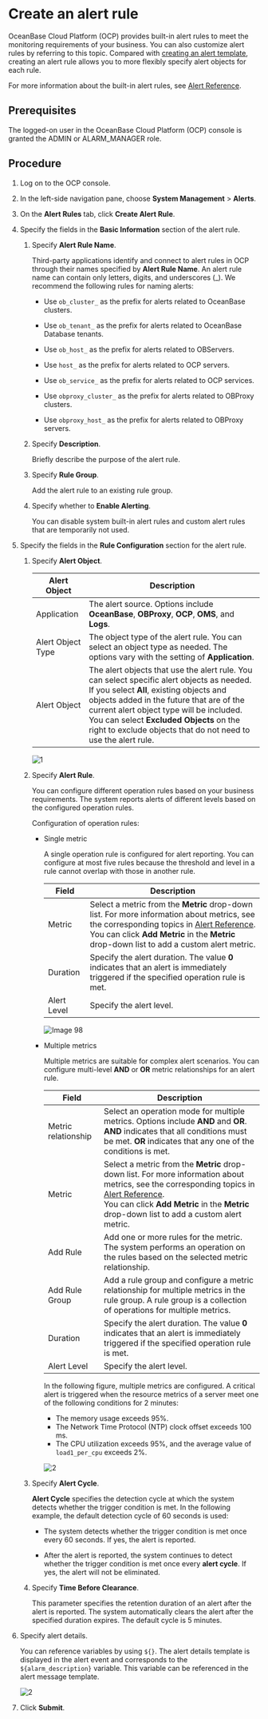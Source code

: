 # Create an alert rule

OceanBase Cloud Platform (OCP) provides built-in alert rules to meet the monitoring requirements of your business. You can also customize alert rules by referring to this topic. Compared with [creating an alert template](9.create-alarm-template.md), creating an alert rule allows you to more flexibly specify alert objects for each rule.

For more information about the built-in alert rules, see [Alert Reference](../../5.alarm-reference/1.alert-overview.md).

## Prerequisites

The logged-on user in the OceanBase Cloud Platform (OCP) console is granted the ADMIN or ALARM_MANAGER role.

## Procedure

1. Log on to the OCP console.

2. In the left-side navigation pane, choose **System Management** > **Alerts**.

3. On the **Alert Rules** tab, click **Create Alert Rule**.

4. Specify the fields in the **Basic Information** section of the alert rule.

   1. Specify **Alert Rule Name**.

      Third-party applications identify and connect to alert rules in OCP through their names specified by **Alert Rule Name**. An alert rule name can contain only letters, digits, and underscores (_). We recommend the following rules for naming alerts:

      * Use `ob_cluster_` as the prefix for alerts related to OceanBase clusters.

      * Use `ob_tenant_` as the prefix for alerts related to OceanBase Database tenants.

      * Use `ob_host_` as the prefix for alerts related to OBServers.

      * Use `host_` as the prefix for alerts related to OCP servers.

      * Use `ob_service_` as the prefix for alerts related to OCP services.

      * Use `obproxy_cluster_` as the prefix for alerts related to OBProxy clusters.

      * Use `obproxy_host_` as the prefix for alerts related to OBProxy servers.

   2. Specify **Description**.

      Briefly describe the purpose of the alert rule.

   3. Specify **Rule Group**.

      Add the alert rule to an existing rule group.

   4. Specify whether to **Enable Alerting**.

      You can disable system built-in alert rules and custom alert rules that are temporarily not used.

5. Specify the fields in the **Rule Configuration** section for the alert rule.

   1. Specify **Alert Object**.

      | Alert Object | Description |
      |--------|---------|
      | Application | The alert source. Options include **OceanBase**, **OBProxy**, **OCP**, **OMS**, and **Logs**. |
      | Alert Object Type | The object type of the alert rule. You can select an object type as needed. The options vary with the setting of **Application**.  |
      | Alert Object | The alert objects that use the alert rule. You can select specific alert objects as needed. If you select **All**, existing objects and objects added in the future that are of the current alert object type will be included. You can select **Excluded Objects** on the right to exclude objects that do not need to use the alert rule.  |

      ![1](https://obbusiness-private.oss-cn-shanghai.aliyuncs.com/doc/img/ocp/401/%E5%91%8A%E8%AD%A6%E5%AF%B9%E8%B1%A12.png)

   2. Specify **Alert Rule**.

      You can configure different operation rules based on your business requirements. The system reports alerts of different levels based on the configured operation rules.

      Configuration of operation rules:

      * Single metric

         A single operation rule is configured for alert reporting. You can configure at most five rules because the threshold and level in a rule cannot overlap with those in another rule.

         | Field | Description |
         |--------|---------|
         | Metric | Select a metric from the **Metric** drop-down list. For more information about metrics, see the corresponding topics in [Alert Reference](../../5.alarm-reference/1.alert-overview.md). </br>You can click **Add Metric** in the **Metric** drop-down list to add a custom alert metric.  |
         | Duration | Specify the alert duration. The value **0** indicates that an alert is immediately triggered if the specified operation rule is met. |
         | Alert Level | Specify the alert level.  |

         ![Image 98](https://obbusiness-private.oss-cn-shanghai.aliyuncs.com/doc/img/ocp/401/%E5%91%8A%E8%AD%A6%E5%8D%95%E6%8C%87%E6%A0%87.png)

      * Multiple metrics

         Multiple metrics are suitable for complex alert scenarios. You can configure multi-level **AND** or **OR** metric relationships for an alert rule.

         | Field | Description |
         |--------|---------|
         | Metric relationship | Select an operation mode for multiple metrics. Options include **AND** and **OR**. **AND** indicates that all conditions must be met. **OR** indicates that any one of the conditions is met.  |
         | Metric | Select a metric from the **Metric** drop-down list. For more information about metrics, see the corresponding topics in [Alert Reference](../../5.alarm-reference/1.alert-overview.md). </br>You can click **Add Metric** in the **Metric** drop-down list to add a custom alert metric.  |
         | Add Rule | Add one or more rules for the metric. The system performs an operation on the rules based on the selected metric relationship.  |
         | Add Rule Group | Add a rule group and configure a metric relationship for multiple metrics in the rule group. A rule group is a collection of operations for multiple metrics.  |
         | Duration | Specify the alert duration. The value **0** indicates that an alert is immediately triggered if the specified operation rule is met. |
         | Alert Level | Specify the alert level.  |

         In the following figure, multiple metrics are configured. A critical alert is triggered when the resource metrics of a server meet one of the following conditions for 2 minutes:

         * The memory usage exceeds 95%.
         * The Network Time Protocol (NTP) clock offset exceeds 100 ms.
         * The CPU utilization exceeds 95%, and the average value of `load1_per_cpu` exceeds 2%.

         ![2](https://obbusiness-private.oss-cn-shanghai.aliyuncs.com/doc/img/ocp/401/%E5%A4%9A%E8%BF%90%E7%AE%97%E8%A7%84%E5%88%99.png)

   3. Specify **Alert Cycle**.

      **Alert Cycle** specifies the detection cycle at which the system detects whether the trigger condition is met. In the following example, the default detection cycle of 60 seconds is used:
      * The system detects whether the trigger condition is met once every 60 seconds. If yes, the alert is reported.

      * After the alert is reported, the system continues to detect whether the trigger condition is met once every **alert cycle**. If yes, the alert will not be eliminated.

   4. Specify **Time Before Clearance**.

      This parameter specifies the retention duration of an alert after the alert is reported. The system automatically clears the alert after the specified duration expires. The default cycle is 5 minutes.

6. Specify alert details.

   You can reference variables by using `${}`. The alert details template is displayed in the alert event and corresponds to the `${alarm_description}` variable. This variable can be referenced in the alert message template.

   ![2](https://obbusiness-private.oss-cn-shanghai.aliyuncs.com/doc/img/ocp/401/%E5%91%8A%E8%AD%A6%E8%AF%A6%E6%83%85%E9%85%8D%E7%BD%AE2.png)

7. Click **Submit**.

